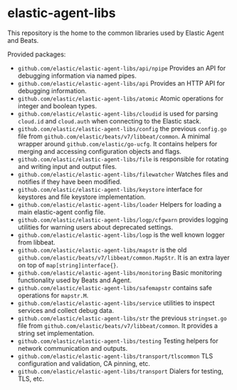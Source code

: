 # elastic-agent-libs

This repository is the home to the common libraries used by Elastic Agent and Beats.

Provided packages:
* `github.com/elastic/elastic-agent-libs/api/npipe` Provides an API for debugging information via named pipes.
* `github.com/elastic/elastic-agent-libs/api` Provides an HTTP API for debugging information.
* `github.com/elastic/elastic-agent-libs/atomic` Atomic operations for integer and boolean types.
* `github.com/elastic/elastic-agent-libs/cloudid` is used for parsing `cloud.id` and `cloud.auth` when connecting to the Elastic stack.
* `github.com/elastic/elastic-agent-libs/config` the previous `config.go` file from `github.com/elastic/beats/v7/libbeat/common`. A minimal wrapper around `github.com/elastic/go-ucfg`. It contains helpers for merging and accessing configuration objects and flags.
* `github.com/elastic/elastic-agent-libs/file` is responsible for rotating and writing input and output files.
* `github.com/elastic/elastic-agent-libs/filewatcher` Watches files and notifies if they have been modified.
* `github.com/elastic/elastic-agent-libs/keystore` interface for keystores and file keystore implementation.
* `github.com/elastic/elastic-agent-libs/loader` Helpers for loading a main elastic-agent config file.
* `github.com/elastic/elastic-agent-libs/logp/cfgwarn` provides logging utilities for warning users about deprecated settings.
* `github.com/elastic/elastic-agent-libs/logp` is the well known logger from libbeat.
* `github.com/elastic/elastic-agent-libs/mapstr` is the old `github.com/elastic/beats/v7/libbeat/common.MapStr`. It is an extra layer on top of `map[string]interface{}`.
* `github.com/elastic/elastic-agent-libs/monitoring` Basic monitoring functionality used by Beats and Agent.
* `github.com/elastic/elastic-agent-libs/safemapstr` contains safe operations for `mapstr.M`.
* `github.com/elastic/elastic-agent-libs/service` utilities to inspect services and collect debug data.
* `github.com/elastic/elastic-agent-libs/str` the previous `stringset.go` file from `github.com/elastic/beats/v7/libbeat/common`. It provides a string set implementation. 
* `github.com/elastic/elastic-agent-libs/testing` Testing helpers for network communication and outputs.
* `github.com/elastic/elastic-agent-libs/transport/tlscommon` TLS configuration and validation, CA pinning, etc.
* `github.com/elastic/elastic-agent-libs/transport` Dialers for testing, TLS, etc.
